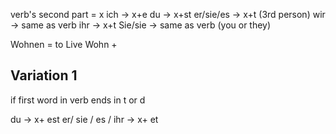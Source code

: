 verb's second part = x
ich -> x+e
du -> x+st
er/sie/es -> x+t (3rd person)
wir -> same as verb
ihr -> x+t
Sie/sie -> same as verb (you or they)

Wohnen = to Live
Wohn +


Variation 1
------------------
if first word in verb ends in t or d

du -> x+ est
er/ sie / es / ihr -> x+ et


